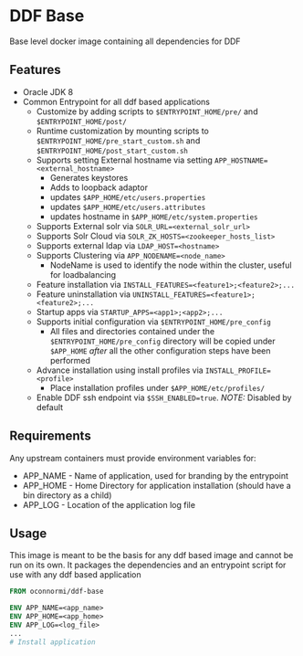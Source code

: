 # DDF Base

Base level docker image containing all dependencies for DDF

## Features

* Oracle JDK 8
* Common Entrypoint for all ddf based applications
  * Customize by adding scripts to `$ENTRYPOINT_HOME/pre/` and `$ENTRYPOINT_HOME/post/`
  * Runtime customization by mounting scripts to `$ENTRYPOINT_HOME/pre_start_custom.sh` and `$ENTRYPOINT_HOME/post_start_custom.sh`
  * Supports setting External hostname via setting `APP_HOSTNAME=<external_hostname>`
    * Generates keystores
    * Adds to loopback adaptor
    * updates `$APP_HOME/etc/users.properties`
    * updates `$APP_HOME/etc/users.attributes`
    * updates hostname in `$APP_HOME/etc/system.properties`
  * Supports External solr via `SOLR_URL=<external_solr_url>`
  * Supports Solr Cloud via `SOLR_ZK_HOSTS=<zookeeper_hosts_list>`
  * Supports external ldap via `LDAP_HOST=<hostname>`
  * Supports Clustering via `APP_NODENAME=<node_name>`
    * NodeName is used to identify the node within the cluster, useful for loadbalancing
  * Feature installation via `INSTALL_FEATURES=<feature1>;<feature2>;...`
  * Feature uninstallation via `UNINSTALL_FEATURES=<feature1>;<feature2>;...`
  * Startup apps via `STARTUP_APPS=<app1>;<app2>;...`
  * Supports initial configuration via `$ENTRYPOINT_HOME/pre_config`
    * All files and directories contained under the `$ENTRYPOINT_HOME/pre_config` directory will be copied under `$APP_HOME` _after_ all the other configuration steps have been performed
  * Advance installation using install profiles via `INSTALL_PROFILE=<profile>`
    * Place installation profiles under `$APP_HOME/etc/profiles/`
  * Enable DDF ssh endpoint via `$SSH_ENABLED=true`. *NOTE:* Disabled by default


## Requirements

Any upstream containers must provide environment variables for:

* APP_NAME - Name of application, used for branding by the entrypoint
* APP_HOME - Home Directory for application installation (should have a bin directory as a child)
* APP_LOG - Location of the application log file

## Usage

This image is meant to be the basis for any ddf based image and cannot be run on its own.
It packages the dependencies and an entrypoint script for use with any ddf based application

```Dockerfile
FROM oconnormi/ddf-base

ENV APP_NAME=<app_name>
ENV APP_HOME=<app_home>
ENV APP_LOG=<log_file>
...
# Install application
```
